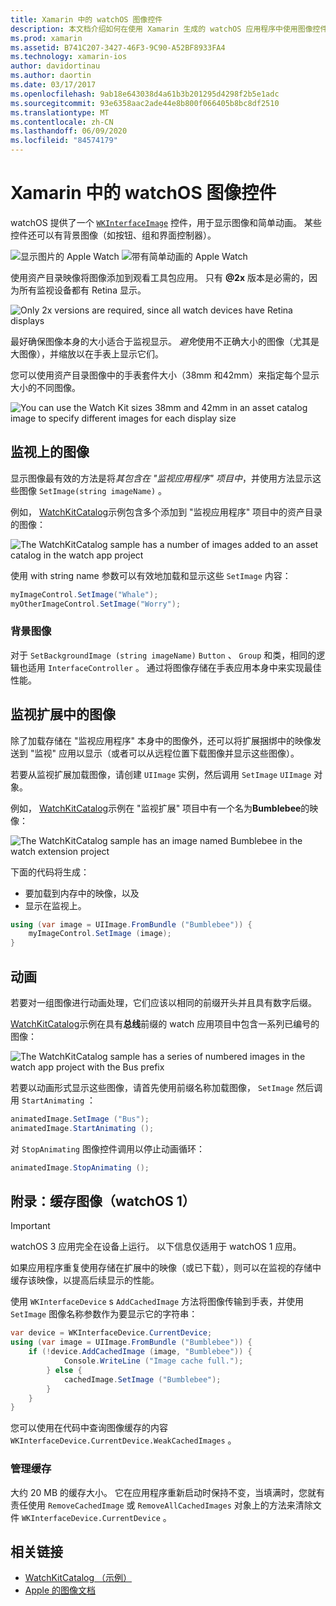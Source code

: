 ```yaml
---
title: Xamarin 中的 watchOS 图像控件
description: 本文档介绍如何在使用 Xamarin 生成的 watchOS 应用程序中使用图像控件。 它讨论了 WKInterfaceImage 控件、SetImage 方法、将图像添加到监视扩展、动画等。
ms.prod: xamarin
ms.assetid: B741C207-3427-46F3-9C90-A52BF8933FA4
ms.technology: xamarin-ios
author: davidortinau
ms.author: daortin
ms.date: 03/17/2017
ms.openlocfilehash: 9ab18e643038d4a61b3b201295d4298f2b5e1adc
ms.sourcegitcommit: 93e6358aac2ade44e8b800f066405b8bc8df2510
ms.translationtype: MT
ms.contentlocale: zh-CN
ms.lasthandoff: 06/09/2020
ms.locfileid: "84574179"
---
```

# <a name="watchos-image-controls-in-xamarin"></a>Xamarin 中的 watchOS 图像控件

watchOS 提供了一个 [`WKInterfaceImage`](xref:WatchKit.WKInterfaceImage) 控件，用于显示图像和简单动画。 某些控件还可以有背景图像（如按钮、组和界面控制器）。

![](image-images/image-walkway.png "显示图片的 Apple Watch") ![](image-images/image-animation.png "带有简单动画的 Apple Watch")
<!-- watch image courtesy of http://infinitapps.com/bezel/ -->

使用资产目录映像将图像添加到观看工具包应用。
只有 **@2x** 版本是必需的，因为所有监视设备都有 Retina 显示。

![](image-images/asset-universal-sml.png "Only 2x versions are required, since all watch devices have Retina displays")

最好确保图像本身的大小适合于监视显示。 *避免*使用不正确大小的图像（尤其是大图像），并缩放以在手表上显示它们。

您可以使用资产目录图像中的手表套件大小（38mm 和42mm）来指定每个显示大小的不同图像。

![](image-images/asset-watch-sml.png "You can use the Watch Kit sizes 38mm and 42mm in an asset catalog image to specify different images for each display size")

## <a name="images-on-the-watch"></a>监视上的图像

显示图像最有效的方法是将*其包含在 "监视应用程序" 项目中*，并使用方法显示这些图像 `SetImage(string imageName)` 。

例如， [WatchKitCatalog](https://docs.microsoft.com/samples/xamarin/ios-samples/watchos-watchkitcatalog/)示例包含多个添加到 "监视应用程序" 项目中的资产目录的图像：

![](image-images/asset-whale-sml.png "The WatchKitCatalog sample has a number of images added to an asset catalog in the watch app project")

使用 with string name 参数可以有效地加载和显示这些 `SetImage` 内容：

```csharp
myImageControl.SetImage("Whale");
myOtherImageControl.SetImage("Worry");
```

### <a name="background-images"></a>背景图像

对于 `SetBackgroundImage (string imageName)` `Button` 、 `Group` 和类，相同的逻辑也适用 `InterfaceController` 。 通过将图像存储在手表应用本身中来实现最佳性能。

## <a name="images-in-the-watch-extension"></a>监视扩展中的图像

除了加载存储在 "监视应用程序" 本身中的图像外，还可以将扩展捆绑中的映像发送到 "监视" 应用以显示（或者可以从远程位置下载图像并显示这些图像）。

若要从监视扩展加载图像，请创建 `UIImage` 实例，然后调用 `SetImage` `UIImage` 对象。

例如， [WatchKitCatalog](https://docs.microsoft.com/samples/xamarin/ios-samples/watchos-watchkitcatalog)示例在 "监视扩展" 项目中有一个名为**Bumblebee**的映像：

![](image-images/asset-bumblebee-sml.png "The WatchKitCatalog sample has an image named Bumblebee in the watch extension project")

下面的代码将生成：

- 要加载到内存中的映像，以及
- 显示在监视上。

```csharp
using (var image = UIImage.FromBundle ("Bumblebee")) {
    myImageControl.SetImage (image);
}
```

## <a name="animations"></a>动画

若要对一组图像进行动画处理，它们应该以相同的前缀开头并且具有数字后缀。

[WatchKitCatalog](https://docs.microsoft.com/samples/xamarin/ios-samples/watchos-watchkitcatalog)示例在具有**总线**前缀的 watch 应用项目中包含一系列已编号的图像：

![](image-images/asset-bus-animation-sml.png "The WatchKitCatalog sample has a series of numbered images in the watch app project with the Bus prefix")

若要以动画形式显示这些图像，请首先使用前缀名称加载图像， `SetImage` 然后调用 `StartAnimating` ：

```csharp
animatedImage.SetImage ("Bus");
animatedImage.StartAnimating ();
```

对 `StopAnimating` 图像控件调用以停止动画循环：

```csharp
animatedImage.StopAnimating ();
```

<a name="cache"></a>

## <a name="appendix-caching-images-watchos-1"></a>附录：缓存图像（watchOS 1）

> [!IMPORTANT]
> watchOS 3 应用完全在设备上运行。 以下信息仅适用于 watchOS 1 应用。

如果应用程序重复使用存储在扩展中的映像（或已下载），则可以在监视的存储中缓存该映像，以提高后续显示的性能。

使用 `WKInterfaceDevice` s `AddCachedImage` 方法将图像传输到手表，并使用 `SetImage` 图像名称参数作为要显示它的字符串：

```csharp
var device = WKInterfaceDevice.CurrentDevice;
using (var image = UIImage.FromBundle ("Bumblebee")) {
    if (!device.AddCachedImage (image, "Bumblebee")) {
            Console.WriteLine ("Image cache full.");
        } else {
            cachedImage.SetImage ("Bumblebee");
        }
    }
}
```

您可以使用在代码中查询图像缓存的内容 `WKInterfaceDevice.CurrentDevice.WeakCachedImages` 。

### <a name="managing-the-cache"></a>管理缓存

大约 20 MB 的缓存大小。 它在应用程序重新启动时保持不变，当填满时，您就有责任使用 `RemoveCachedImage` 或 `RemoveAllCachedImages` 对象上的方法来清除文件 `WKInterfaceDevice.CurrentDevice` 。

## <a name="related-links"></a>相关链接

- [WatchKitCatalog （示例）](https://docs.microsoft.com/samples/xamarin/ios-samples/watchos-watchkitcatalog)
- [Apple 的图像文档](https://developer.apple.com/documentation/watchkit/wkinterfaceimage)

